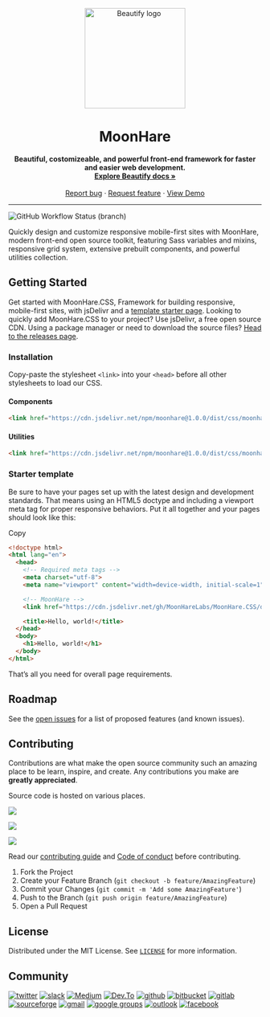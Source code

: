 <p align="center">
  <a href="#nolink">
    <img src="https://github.com/MoonHareLabs.png" alt="Beautify logo" width="200" height="200">
  </a>
</p>

<h1 align="center">MoonHare</h3>

<p align="center">
  <b>Beautiful, costomizeable, and powerful front-end framework for faster and easier web development.</b>
  <br>
  <a href="#docs"><strong>Explore Beautify docs »</strong></a>
  <br>
  <br>
  <a href="https://github.com/beautifycss/Beautify/issues/new?template=bug_report.md">Report bug</a>
  ·
  <a href="https://github.com/beautifycss/Beautify/issues/new?template=feature_request.md">Request feature</a>
  ·
  <a href="#demo">View Demo</a>
</p>

<hr>

![GitHub Workflow Status (branch)](https://img.shields.io/github/workflow/status/moonharelabs/moonhare/Build/main?logo=github&style=for-the-badge)

Quickly design and customize responsive mobile-first sites with MoonHare, modern front-end open source toolkit, featuring Sass variables and mixins, responsive grid system, extensive prebuilt components, and powerful utilities collection.

<!-- GETTING STARTED -->
## Getting Started

Get started with MoonHare.CSS, Framework for building responsive, mobile-first sites, with jsDelivr and a [template starter page](#starter-template).
Looking to quickly add MoonHare.CSS to your project? Use jsDelivr, a free open source CDN. Using a package manager or need to download the source files? [Head to the releases page](https://github.com/MoonHareLabs/MoonHare/releases).


### Installation
Copy-paste the stylesheet  `<link>`  into your  `<head>`  before all other stylesheets to load our CSS.

#### Components
```html
<link href="https://cdn.jsdelivr.net/npm/moonhare@1.0.0/dist/css/moonhare.css" rel="stylesheet" crossorigin="anonymous">
```

#### Utilities
```html
<link href="https://cdn.jsdelivr.net/npm/moonhare@1.0.0/dist/css/moonhare-utilities.css" rel="stylesheet" crossorigin="anonymous">
```

### Starter template

Be sure to have your pages set up with the latest design and development standards. That means using an HTML5 doctype and including a viewport meta tag for proper responsive behaviors. Put it all together and your pages should look like this:

Copy

```html
<!doctype html>
<html lang="en">
  <head>
    <!-- Required meta tags -->
    <meta charset="utf-8">
    <meta name="viewport" content="width=device-width, initial-scale=1">

    <!-- MoonHare -->
    <link href="https://cdn.jsdelivr.net/gh/MoonHareLabs/MoonHare.CSS/dist/css/moonhare.min.css" rel="stylesheet" crossorigin="anonymous">

    <title>Hello, world!</title>
  </head>
  <body>
    <h1>Hello, world!</h1>
  </body>
</html>

```

That’s all you need for overall page requirements.


<!-- ROADMAP -->
## Roadmap

See the [open issues](https://github.com/beautifycss/Beautify/issues) for a list of proposed features (and known issues).



<!-- CONTRIBUTING -->
## Contributing

Contributions are what make the open source community such an amazing place to be learn, inspire, and create. Any contributions you make are **greatly appreciated**.

Source code is hosted on various places.

[![](https://img.shields.io/badge/Bitbucket-e6e6e6?style=for-the-badge&logo=bitbucket&logoColor=blue)](https://bitbucket.org/moonharelabs/)

[![](https://img.shields.io/badge/GitLab-330F63?style=for-the-badge&logo=gitlab)](https://gitlab.com/moonharelabs/)

[![](https://img.shields.io/badge/sourceforge-330F63?style=for-the-badge&logo=sourceforge)](https://sourceforge.net/projects/moonhare-css/)

Read our [contributing guide](https://github.com/beautifycss/Beautify/blob/main/CONTRIBUTING.md) and [Code of conduct](https://github.com/beautifycss/Beautify/blob/main/CODE_OF_CONDUCT.md) before contributing.
1. Fork the Project
2. Create your Feature Branch (`git checkout -b feature/AmazingFeature`)
3. Commit your Changes (`git commit -m 'Add some AmazingFeature'`)
4. Push to the Branch (`git push origin feature/AmazingFeature`)
5. Open a Pull Request

<!-- LICENSE -->
## License

Distributed under the MIT License. See [`LICENSE`](https://github.com/beautifycss/Beautify/blob/main/LICENSE) for more information.

<!-- COMMUNITY -->
## Community

[![twitter](https://img.shields.io/badge/Twitter-1DA1F2?style=for-the-badge&logo=twitter&logoColor=white)](https://twitter.com/harelabs/)
[![slack](https://img.shields.io/badge/Slack-4A154B?style=for-the-badge&logo=slack&logoColor=white)](https://twitter.com/harelabs/)
[![Medium](https://img.shields.io/badge/Medium-12100E?style=for-the-badge&logo=medium&logoColor=white)](https://medium.com/@moonharelabs)
[![Dev.To](https://img.shields.io/badge/dev.to-0A0A0A?style=for-the-badge&logo=medium&logoColor=white)](https://medium.com/@moonharelabs)
[![github](https://img.shields.io/badge/GitHub-100000?style=for-the-badge&logo=github&logoColor=white)](https://github.com/MoonHareLabs/MoonHare)
[![bitbucket](https://img.shields.io/badge/Bitbucket-33ffff?style=for-the-badge&logo=bitbucket&logoColor=blue)](https://bitbucket.org/moonharelabs/)
[![gitlab](https://img.shields.io/badge/GitLab-330F63?style=for-the-badge&logo=gitlab)](https://gitlab.com/moonharelabs/)
[![sourceforge](https://img.shields.io/badge/sourceforge-330F63?style=for-the-badge&logo=sourceforge)](https://sourceforge.net/projects/moonhare-css/)
[![gmail](https://img.shields.io/badge/Gmail-D14836?style=for-the-badge&logo=gmail&logoColor=white)](mailto:moon-hare-labs@googlegroups.com)
[![google groups](https://img.shields.io/badge/GOOGLE%20GROUPS-00a4FF?style=for-the-badge&logo=google-chat&logoColor=white)](https://groups.google.com/g/moon-hare-labs)
[![outlook](https://img.shields.io/badge/Microsoft_Outlook-0078D4?style=for-the-badge&logo=microsoft-outlook&logoColor=white)](mailto:moonharelabs@outlook.com)
[![facebook](https://img.shields.io/badge/Facebook-1877F2?style=for-the-badge&logo=facebook&logoColor=white)](https://www.facebook.com/groups/moonharelabs)

